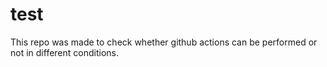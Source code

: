 # test
This repo was made to check whether github actions can be performed or not in different conditions.
